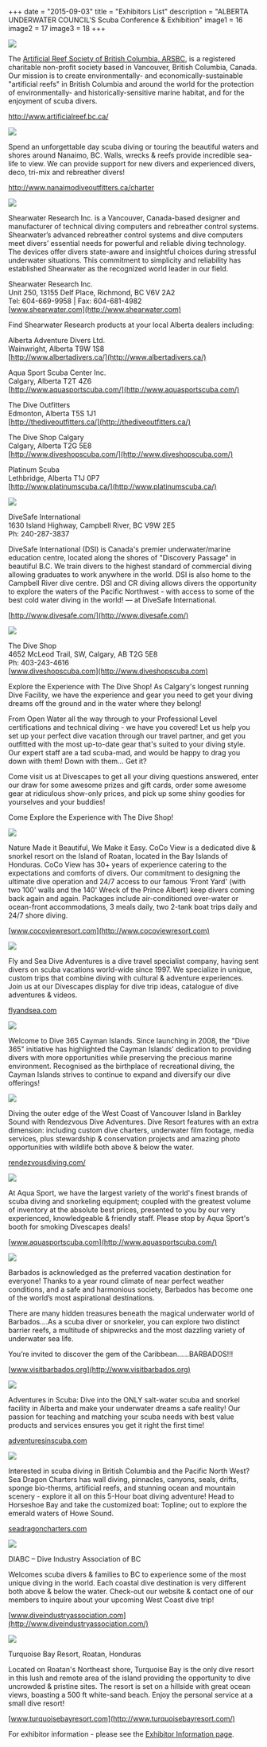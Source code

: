 +++
date        = "2015-09-03"
title       = "Exhibitors List"
description = "ALBERTA UNDERWATER COUNCIL'S Scuba Conference & Exhibition"
image1 = 16
image2 = 17
image3 = 18
+++

<img src="/images/exhibitors/arsbc.jpg" border="0" />
<br/>

The <a href="http://www.artificialreef.bc.ca/">Artificial Reef Society of British Columbia, ARSBC</a>, is a registered charitable non-profit society based in Vancouver, British Columbia, Canada. Our mission is to create environmentally- and economically-sustainable "artificial reefs" in British Columbia and around the world for the protection of environmentally- and historically-sensitive marine habitat, and for the enjoyment of scuba divers.

<p><a href="http://www.artificialreef.bc.ca/">http://www.artificialreef.bc.ca/</a></p>

<img src="/images/exhibitors/shepherd.jpg" border="0" />
<br/>

Spend an unforgettable day scuba diving or touring the beautiful waters and shores around Nanaimo, BC.  Walls, wrecks & reefs provide incredible sea-life to view.  We can provide support for new divers and experienced divers, deco, tri-mix and rebreather divers!

<p><a href="http://www.nanaimodiveoutfitters.ca/charter">http://www.nanaimodiveoutfitters.ca/charter</a></p>

<p><img src="/images/sponsors/shearwater.jpg" border="0" /></p>

Shearwater Research Inc. is a Vancouver, Canada-based designer and manufacturer of technical diving computers and rebreather control systems.  Shearwater’s advanced rebreather control systems and dive computers meet divers’ essential needs for powerful and reliable diving technology.  The devices offer divers state-aware and insightful choices during stressful underwater situations.  This commitment to simplicity and reliability has established Shearwater as the recognized world leader in our field.

Shearwater Research Inc.<br/>
Unit 250, 13155 Delf Place, Richmond, BC V6V 2A2<br/>
Tel: 604-669-9958 | Fax: 604-681-4982<br/>
[www.shearwater.com](http://www.shearwater.com)

Find Shearwater Research products at your local Alberta dealers including:

Alberta Adventure Divers Ltd.<br/>
Wainwright, Alberta T9W 1S8<br/>
[http://www.albertadivers.ca/](http://www.albertadivers.ca/)

Aqua Sport Scuba Center Inc.<br/>
Calgary, Alberta T2T 4Z6<br/>
[http://www.aquasportscuba.com/](http://www.aquasportscuba.com/)

The Dive Outfitters<br/>
Edmonton, Alberta T5S 1J1<br/>
[http://thediveoutfitters.ca/](http://thediveoutfitters.ca/)

The Dive Shop Calgary<br/>
Calgary, Alberta T2G 5E8<br/>
[http://www.diveshopscuba.com/](http://www.diveshopscuba.com/)

Platinum Scuba<br/>
Lethbridge, Alberta T1J 0P7<br/>
[http://www.platinumscuba.ca/](http://www.platinumscuba.ca/)

<p><img src="/images/exhibitors/divesafe.jpg" border="0" /></p>

DiveSafe International<br/>
1630 Island Highway, Campbell River, BC  V9W 2E5<br/>
Ph: 240-287-3837

DiveSafe International (DSI) is Canada's premier underwater/marine education centre, located along the shores of "Discovery Passage" in beautiful B.C. We train divers to the highest standard of commercial diving allowing graduates to work anywhere in the world. DSI is also home to the Campbell River dive centre. DSI and CR diving allows divers the opportunity to explore the waters of the Pacific Northwest - with access to some of the best cold water diving in the world! — at DiveSafe International.

[http://www.divesafe.com/](http://www.divesafe.com/)

<p><img src="/images/exhibitors/the-dive-shop.jpg" border="0" /></p>

The Dive Shop<br/>
4652 McLeod Trail, SW, Calgary, AB T2G 5E8<br/>
Ph: 403-243-4616<br/>
[www.diveshopscuba.com](http://www.diveshopscuba.com)

Explore the Experience with The Dive Shop! As Calgary's longest running Dive Facility, we have the experience and gear you need to get your diving dreams off the ground and in the water where they belong!

From Open Water all the way through to your Professional Level certifications and technical diving - we have you covered! Let us help you set up your perfect dive vacation through our travel partner, and get you outfitted with the most up-to-date gear that's suited to your diving style. Our expert staff are a tad scuba-mad, and would be happy to drag you down with them! Down with them... Get it?

Come visit us at Divescapes to get all your diving questions answered, enter our draw for some awesome prizes and gift cards, order some awesome gear at ridiculous show-only prices, and pick up some shiny goodies for yourselves and your buddies!

Come Explore the Experience with The Dive Shop!

<p><a href="http://www.cocoviewresort.com"><img src="/images/exhibitors/cocoview.jpg" border="0" /></a></p>

Nature Made it Beautiful, We Make it Easy. CoCo View is a dedicated dive & snorkel resort on the Island of Roatan, located in the Bay Islands of Honduras. CoCo View has 30+ years of experience catering to the expectations and comforts of divers. Our commitment to designing the ultimate dive operation and 24/7 access to our famous 'Front Yard' (with two 100' walls and the 140' Wreck of the Prince Albert) keep divers coming back again and again.  Packages include air-conditioned over-water or ocean-front accommodations, 3 meals daily, two 2-tank boat trips daily and 24/7 shore diving.

[www.cocoviewresort.com](http://www.cocoviewresort.com)

<p><a href="http://flyandsea.com/"><img src="/images/sponsors/FlyandSeaDive.jpg" border="0" /></a></p>

Fly and Sea Dive Adventures is a dive travel specialist company, having sent divers on scuba vacations world-wide since 1997.  We specialize in unique, custom trips that combine diving with cultural & adventure experiences.  Join us at our Divescapes display for dive trip ideas, catalogue of dive adventures & videos.

[flyandsea.com](http://flyandsea.com/)

<p><img src="/images/sponsors/cayman.jpg" border="0" /></p>

<p>Welcome to Dive 365 Cayman Islands. Since launching in 2008, the "Dive 365" initiative has highlighted the Cayman Islands' dedication to providing divers with more opportunities while preserving the precious marine environment. Recognised as the birthplace of recreational diving, the Cayman Islands strives to continue to expand and diversify our dive offerings!</p>

<p><a href="http://rendezvousdiving.com/"><img src="/images/sponsors/rendezvous.jpg" border="0" /></a></p>

Diving the outer edge of the West Coast of Vancouver Island in Barkley Sound with Rendezvous Dive Adventures.   Dive Resort features with an extra dimension: including custom dive charters, underwater film footage, media services, plus stewardship & conservation projects and amazing photo opportunities with wildlife both above & below the water.

[rendezvousdiving.com/](http://rendezvousdiving.com/)

<p><img src="/images/sponsors/AquasportScuba.jpg" border="0" /></p>

At Aqua Sport, we have the largest variety of the world's finest brands of scuba diving and snorkeling equipment; coupled with the greatest volume of inventory at the absolute best prices, presented to you by our very experienced, knowledgeable & friendly staff. Please stop by Aqua Sport's booth for smoking Divescapes deals!

[www.aquasportscuba.com](http://www.aquasportscuba.com/)

<p><img src="/images/sponsors/barbados.jpg" border="0" /></p>

Barbados is acknowledged as the preferred vacation destination for everyone! Thanks to a year round climate of near perfect weather conditions, and a safe and harmonious society, Barbados has become one of the world’s most aspirational destinations.

There are many hidden treasures beneath the magical underwater world of Barbados….As a scuba diver or snorkeler, you can explore two distinct barrier reefs, a multitude of shipwrecks and the most dazzling variety of underwater sea life.

You’re invited to discover the gem of the Caribbean......BARBADOS!!!

[www.visitbarbados.org](http://www.visitbarbados.org)

<p><img src="/images/exhibitors/adventures.jpg" border="0" /></p>

Adventures in Scuba: Dive into the ONLY salt-water scuba and snorkel facility in Alberta and make your underwater dreams a safe reality! Our passion for teaching and matching your scuba needs with best value products and services  ensures you get it right the first time!

[adventuresinscuba.com](http://adventuresinscuba.com/)

<p><img src="/images/exhibitors/sea-dragon.jpg" border="0" /></p>

Interested in scuba diving in British Columbia and the Pacific North West? Sea Dragon Charters has wall diving, pinnacles, canyons, seals, drifts, sponge bio-therms, artificial reefs, and stunning ocean and mountain scenery - explore it all on this 5-Hour boat diving adventure! Head to Horseshoe Bay and take the customized boat: Topline;  out to explore the emerald waters of Howe Sound.

[seadragoncharters.com](http://seadragoncharters.com/)

<p><img src="/images/exhibitors/diabc.jpg" border="0" /></p>

DIABC – Dive Industry Association of BC

Welcomes scuba divers &amp; families to BC to experience some of the most unique diving in the world.  Each coastal dive destination is very different both above & below the water.  Check-out our website &amp; contact one of our members to inquire about your upcoming West Coast dive trip!

[www.diveindustryassociation.com](http://www.diveindustryassociation.com/)

<p><img src="/images/exhibitors/tbr.jpg" border="0" /></p>

Turquoise Bay Resort, Roatan, Honduras

Located on Roatan's Northeast shore, Turquoise Bay is the only dive resort in this lush and remote area of the island providing the opportunity to dive uncrowded &amp; pristine sites.  The resort is set on a hillside with great ocean views, boasting a 500 ft white-sand beach.  Enjoy the personal service at a small dive resort!

[www.turquoisebayresort.com](http://www.turquoisebayresort.com/)


For exhibitor information - please see the [Exhibitor Information page](/exhibitors/info/).
